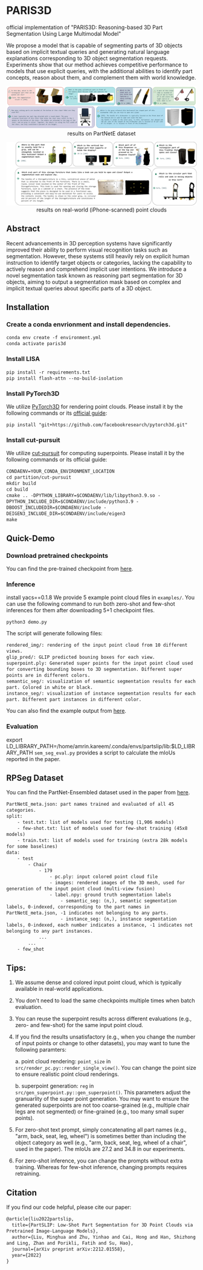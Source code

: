 # PARIS3D
official implementation of "PARIS3D: Reasoning-based 3D Part Segmentation Using Large Multimodal Model"

We propose a model that is capable of segmenting parts of 3D objects based on implicit textual queries and generating natural language explanations corresponding to 3D object segmentation requests. Experiments show that our method achieves competitive performance to models that use explicit queries, with the additional abilities to identify part concepts, reason about them, and complement them with world knowledge.


<p align="center">
<img src="fig/redintro.png" alt="teaser">
results on PartNetE dataset
</p>

<p align="center">
<img src="fig/realpc.png" alt="real_pc">
results on real-world (iPhone-scanned) point clouds
</p>

## Abstract 
Recent advancements in 3D perception systems have significantly improved their ability to perform visual recognition tasks such as segmentation. However, these systems still heavily rely on explicit human instruction to identify target objects or categories, lacking the capability to actively reason and comprehend implicit user intentions. We introduce a novel segmentation task known as reasoning part segmentation for 3D objects, aiming to output a segmentation mask based on complex and implicit textual queries about specific parts of a 3D object.

## Installation

### Create a conda envrionment and install dependencies.
```
conda env create -f environment.yml
conda activate paris3d
```
### Install LISA
```
pip install -r requirements.txt
pip install flash-attn --no-build-isolation
```
### Install PyTorch3D

We utilize [PyTorch3D](https://github.com/facebookresearch/pytorch3d) for rendering point clouds. Please install it by the following commands or its [official guide](https://github.com/facebookresearch/pytorch3d/blob/main/INSTALL.md):
```
pip install "git+https://github.com/facebookresearch/pytorch3d.git" 
```
### Install cut-pursuit
We utilize [cut-pursuit](https://github.com/loicland/superpoint_graph) for computing superpoints. Please install it by the following commands or its official guide:
```
CONDAENV=YOUR_CONDA_ENVIRONMENT_LOCATION
cd partition/cut-pursuit
mkdir build
cd build
cmake .. -DPYTHON_LIBRARY=$CONDAENV/lib/libpython3.9.so -DPYTHON_INCLUDE_DIR=$CONDAENV/include/python3.9 -DBOOST_INCLUDEDIR=$CONDAENV/include -DEIGEN3_INCLUDE_DIR=$CONDAENV/include/eigen3
make
```

## Quick-Demo
### Download pretrained checkpoints
You can find the pre-trained checkpoint from [here](https://huggingface.co/Amrinkar/PARIS3D).

### Inference
install yacs==0.1.8
We provide 5 example point cloud files in `examples/`. You can use the following command to run both zero-shot and few-shot inferences for them after downloading 5+1 checkpoint files.
```
python3 demo.py
```
The script will generate following files:
```
rendered_img/: rendering of the input point cloud from 10 different views.
glip_pred/: GLIP predicted bouning boxes for each view.
superpoint.ply: Generated super points for the input point cloud used for converting bounding boxes to 3D segmentation. Different super points are in different colors.
semantic_seg/: visualization of semantic segmentation results for each part. Colored in white or black.
instance_seg/: visualization of instance segmentation results for each part. Different part instances in different color.
```
You can also find the example output from [here](https://huggingface.co/datasets/minghua/PartSLIP/tree/main/).

### Evaluation
export LD_LIBRARY_PATH=/home/amrin.kareem/.conda/envs/partslip/lib:$LD_LIBRARY_PATH
`sem_seg_eval.py` provides a script to calculate the mIoUs reported in the paper. 

## RPSeg Dataset
You can find the PartNet-Ensembled dataset used in the paper from [here](https://huggingface.co/datasets/minghua/PartSLIP/tree/main/).
```
PartNetE_meta.json: part names trained and evaluated of all 45 categories.
split: 
    - test.txt: list of models used for testing (1,906 models)
    - few-shot.txt: list of models used for few-shot training (45x8 models)
    - train.txt: list of models used for training (extra 28k models for some baselines)
data:
    - test
        - Chair
            - 179
                - pc.ply: input colored point cloud file
                - images: rendered images of the 3D mesh, used for generation of the input point cloud (multi-view fusion)
                - label.npy: ground truth segmentation labels
                    - semantic_seg: (n,), semantic segmentation labels, 0-indexed, corresponding to the part names in PartNetE_meta.json, -1 indicates not belonging to any parts.
                    - instance_seg: (n,), instance segmentation labels, 0-indexed, each number indicates a instance, -1 indicates not belonging to any part instances.
            ...
        ...
    - few_shot
```

## Tips:
1. We assume dense and colored input point cloud, which is typically available in real-world applications.
2. You don't need to load the same checkpoints multiple times when batch evaluation.
3. You can reuse the superpoint results across different evaluations (e.g., zero- and few-shot) for the same input point cloud.
4. If you find the results unsatisfactory (e.g., when you change the number of input points or change to other datasets), you may want to tune the following paramters:

    a. point cloud rendering: `point_size` in `src/render_pc.py::render_single_view()`. You can change the point size to ensure realistic point cloud renderings.

    b. superpoint generation: `reg` in `src/gen_superpoint.py::gen_superpoint()`. This parameters adjust the granuarlity of the super point generation. You may want to ensure the generated superpoints are not too coarse-grained (e.g., multiple chair legs are not segmented) or fine-grained (e.g., too many small super points).

5.  For zero-shot text prompt, simply concatenating all part names (e.g., "arm, back, seat, leg, wheel") is sometimes better than including the object category as well (e.g., "arm, back, seat, leg, wheel of a chair", used in the paper). The mIoUs are 27.2 and 34.8 in our experiments.
6.  For zero-shot inference, you can change the prompts without extra training. Whereas for few-shot inference, changing prompts requires retraining.
 
## Citation

If you find our code helpful, please cite our paper:

```
@article{liu2022partslip,
  title={PartSLIP: Low-Shot Part Segmentation for 3D Point Clouds via Pretrained Image-Language Models},
  author={Liu, Minghua and Zhu, Yinhao and Cai, Hong and Han, Shizhong and Ling, Zhan and Porikli, Fatih and Su, Hao},
  journal={arXiv preprint arXiv:2212.01558},
  year={2022}
}
```

